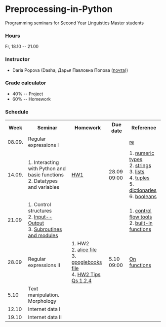 # Preprocessing-in-Python

Programming seminars for Second Year Linguistics Master students

### Hours

Fr, 18.10 -- 21.00

### Instructor
* Daria Popova (Dasha, Дарья Павловна Попова ([почта](mailto:daschapopowa@gmail.com)))

### Grade calculator
* 40% -- Project
* 60% -- Homework

### Schedule
<table>
  <tr>
    <th>Week</th>
    <th>Seminar</th>
    <th>Homework</th>
    <th>Due date</th>
    <th>Reference</th>
  </tr>
   <tr>
    <td>08.09.</td>
    <td> Regular expressions I </td>
    <td></td>
    <td></td>
    <td><a href="https://docs.python.org/3.6/library/re.html">re</a>
    </td>
  </tr>
  <tr>
    <td>14.09.</td>
    <td> 1. Interacting with Python and basic functions<br>
      2. Datatypes and variables </td>
    <td><a href="./preprocessingHW1.py">HW1</a></td>
    <td>28.09 09:00</td>
    <td>1. <a href="https://docs.python.org/3.6/library/stdtypes.html#typesnumeric">numeric types</a><br>
      2. <a href="https://docs.python.org/3.6/library/stdtypes.html#string-methods">strings</a><br>
      3. <a href="https://docs.python.org/3.6/tutorial/datastructures.html">lists</a><br>
      4. <a href="https://docs.python.org/3.6/tutorial/datastructures.html#tuples-and-sequences">tuples</a><br>
      5. <a href="https://docs.python.org/3.6/tutorial/datastructures.html#dictionaries">dictionaries</a><br>
      6. <a href="https://docs.python.org/3.6/library/stdtypes.html#boolean-operators">booleans</a>
    </td>
  </tr>
    <td>21.09</td>
    <td> 1. Control structures <br>
      2. <a href="./inputOutput.md">Input--Output</a><br>
      3. <a href="./modules.md">Subroutines and modules</a></td>
    <td></td>
    <td></td>
    <td>1. <a href="https://docs.python.org/3.6/tutorial/controlflow.html">control flow tools</a><br>
      2. <a href="https://docs.python.org/3.6/library/functions.html">built-in functions</a></td>
   </tr>
    <tr>
    <td>28.09</td>
    <td>Regular expressions II</td>
    <td>1. HW2 <br>
     2. <a href="./alice.txt">alice file</a><br>
     3. <a href="./googlebooks.txt">googlebooks file</a><br>
     4. <a href="./preprocessinghw2tips.py">HW2 Tips Qs 1,2,4</a></td>
    <td>5.10 09:00</td>
    <td><a href="./onfunctions.md">On functions</a></td>
  </tr>
    <tr>
    <td>5.10</td>
    <td>Text manipulation. Morphology</td>
    <td></td>
    <td></td>
    <td></td>
  </tr>
    <tr>
    <td>12.10</td>
    <td>Internet data I</td>
    <td></td>
    <td></td>
    <td></td>
  </tr>
    <tr>
    <td>19.10</td>
    <td>Internet data II</td>
    <td></td>
    <td></td>
    <td></td>
  </tr>
</table>
